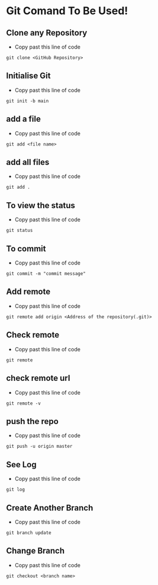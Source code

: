 # Git Comand To Be Used!
## Clone any Repository
- Copy past this line of code 
```{r eval=FALSE}
git clone <GitHub Repository>
```
## Initialise Git
- Copy past this line of code
```{r eval=FALSE}
git init -b main
```
## add a file
- Copy past this line of code
```{r eval=FALSE}
git add <file name>
```
## add all files
- Copy past this line of code
```{r eval=FALSE}
git add .
```
## To view the status
- Copy past this line of code
```{r eval=FALSE}
git status
```
## To commit
- Copy past this line of code
```{r eval=FALSE}
git commit -m "commit message"
```
## Add remote
- Copy past this line of code
```{r eval=FALSE}
git remote add origin <Address of the repository(.git)>
```
## Check remote
- Copy past this line of code
```{r eval=FALSE}
git remote 
```
## check remote url
- Copy past this line of code
```{r eval=FALSE}
git remote -v
```
## push the repo
- Copy past this line of code
```{r eval=FALSE}
git push -u origin master
```
## See Log
- Copy past this line of code
```{r eval=FALSE}
git log
```
## Create Another Branch
- Copy past this line of code
```{r eval=FALSE}
git branch update
```
## Change Branch
- Copy past this line of code
```{r eval=FALSE}
git checkout <branch name>
```
